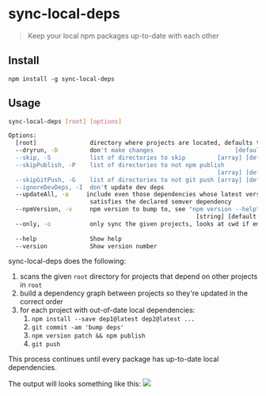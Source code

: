 # sync-local-deps

> Keep your local npm packages up-to-date with each other

## Install

```
npm install -g sync-local-deps
```

## Usage

```sh
sync-local-deps [root] [options]

Options:
  [root]               directory where projects are located, defaults to cwd()
  --dryrun, -D         don't make changes                       [default: false]
  --skip, -S           list of directories to skip         [array] [default: []]
  --skipPublish, -P    list of directories to not npm publish
                                                           [array] [default: []]
  --skipGitPush, -G    list of directories to not git push [array] [default: []]
  --ignoreDevDeps, -I  don't update dev deps                           [boolean]
  --updateAll, -a     include even those dependencies whose latest version
                       satisfies the declared semver dependency        [boolean]
  --npmVersion, -v     npm version to bump to, see "npm version --help"
                                                     [string] [default: "patch"]
  --only, -o           only sync the given projects, looks at cwd if empty
                                                                         [array]
  --help               Show help                                       [boolean]
  --version            Show version number                             [boolean]
```

sync-local-deps does the following:

1. scans the given `root` directory for projects that depend on other projects in `root`
1. build a dependency graph between projects so they're updated in the correct order
1. for each project with out-of-date local dependencies:
   1. `npm install --save dep1@latest dep2@latest ...`
   1. `git commit -am 'bump deps'`
   1. `npm version patch && npm publish`
   1. `git push`

This process continues until every package has up-to-date local dependencies.

The output will looks something like this:
![](https://raw.github.com/noahsug/sync-local-deps/master/example.png)
